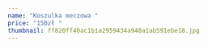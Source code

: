```yaml
---
name: "Koszulka meczowa "
price: "150zł "
thumbnail: ff820ff40ac1b1a2959434a948a1ab591ebe18.jpg
---
```

